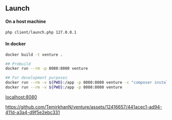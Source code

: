 
## Launch

#### On a host machine

```bash
php client/launch.php 127.0.0.1
```

#### In docker

```bash
docker build -t venture .  

## Prebuild
docker run --rm -p 8080:8080 venture

## For development purposes
docker run --rm -v ${PWD}:/app -p 8080:8080 venture -c "composer install"
docker run --rm -v ${PWD}:/app -p 8080:8080 venture
```

[localhost:8080](http://localhost:8080)



https://github.com/TemirkhanN/venture/assets/12416657/441acec1-ad94-411d-a3a4-d9f5e2ebc331


